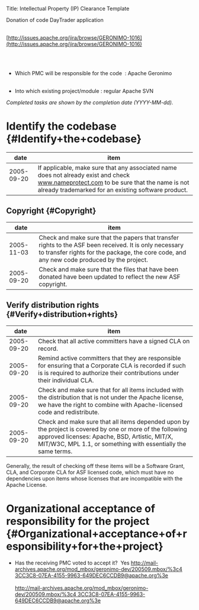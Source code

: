 Title: Intellectual Property (IP) Clearance Template
<link href="http://purl.org/DC/elements/1.0/" rel="schema.DC"></link>

Donation of code DayTrader application<br></br>


 [http://issues.apache.org/jira/browse/GERONIMO-1016](http://issues.apache.org/jira/browse/GERONIMO-1016) 

<br></br>

- Which PMC will be responsible for the code  : Apache Geronimo<br></br>


- Into which existing project/module : regular Apache SVN

 _Completed tasks are shown by the completion date (YYYY-MM-dd)._ 


# Identify the codebase {#Identify+the+codebase}

| date | item |
|-------|-------|
| 2005-09-20<br></br> | If applicable, make sure that any associated name does not already exist and check www.nameprotect.com to be sure that the name is not already trademarked for an existing software product. |

## Copyright {#Copyright}

| date | item |
|-------|-------|
| 2005-11-03 | Check and make sure that the papers that transfer rights to the ASF been received. It is only necessary to transfer rights for the package, the core code, and any new code produced by the project. |
| 2005-09-20 | Check and make sure that the files that have been donated have been updated to reflect the new ASF copyright. |

## Verify distribution rights {#Verify+distribution+rights}

| date | item |
|-------|-------|
| 2005-09-20 | Check that all active committers have a signed CLA on record. |
| 2005-09-20 | Remind active committers that they are responsible for ensuring that a Corporate CLA is recorded if such is is required to authorize their contributions under their individual CLA. |
| 2005-09-20 | Check and make sure that for all items included with the distribution that is not under the Apache license, we have the right to combine with Apache-licensed code and redistribute. |
| 2005-09-20 | Check and make sure that all items depended upon by the project is covered by one or more of the following approved licenses: Apache, BSD, Artistic, MIT/X, MIT/W3C, MPL 1.1, or something with essentially the same terms. |

Generally, the result of checking off these items will be a Software Grant, CLA, and Corporate CLA for ASF licensed code, which must have no dependencies upon items whose licenses that are incompatible with the Apache License.


# Organizational acceptance of responsibility for the project {#Organizational+acceptance+of+responsibility+for+the+project}


- Has the receiving PMC voted to accept it?  Yes
<u> [http://mail-archives.apache.org/mod_mbox/geronimo-dev/200509.mbox/%3c4 3CC3C8-07EA-4155-9963-649DEC6CCDB9@apache.org%3e](http://mail-archives.apache.org/mod_mbox/geronimo-dev/200509.mbox/%3c4B3CC3C8-07EA-4155-9963-649DEC6CCDB9@apache.org%3e) <br></br></u> [http://mail-archives.apache.org/mod_mbox/geronimo-dev/200509.mbox/%3c4 3CC3C8-07EA-4155-9963-649DEC6CCDB9@apache.org%3e](http://mail-archives.apache.org/mod_mbox/geronimo-dev/200509.mbox/%3c4B3CC3C8-07EA-4155-9963-649DEC6CCDB9@apache.org%3e) <br></br>